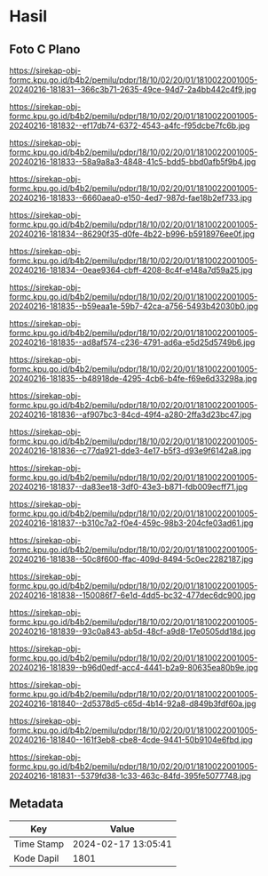 # Hasil

## Foto C Plano

https://sirekap-obj-formc.kpu.go.id/b4b2/pemilu/pdpr/18/10/02/20/01/1810022001005-20240216-181831--366c3b71-2635-49ce-94d7-2a4bb442c4f9.jpg

https://sirekap-obj-formc.kpu.go.id/b4b2/pemilu/pdpr/18/10/02/20/01/1810022001005-20240216-181832--ef17db74-6372-4543-a4fc-f95dcbe7fc6b.jpg

https://sirekap-obj-formc.kpu.go.id/b4b2/pemilu/pdpr/18/10/02/20/01/1810022001005-20240216-181833--58a9a8a3-4848-41c5-bdd5-bbd0afb5f9b4.jpg

https://sirekap-obj-formc.kpu.go.id/b4b2/pemilu/pdpr/18/10/02/20/01/1810022001005-20240216-181833--6660aea0-e150-4ed7-987d-fae18b2ef733.jpg

https://sirekap-obj-formc.kpu.go.id/b4b2/pemilu/pdpr/18/10/02/20/01/1810022001005-20240216-181834--86290f35-d0fe-4b22-b996-b5918976ee0f.jpg

https://sirekap-obj-formc.kpu.go.id/b4b2/pemilu/pdpr/18/10/02/20/01/1810022001005-20240216-181834--0eae9364-cbff-4208-8c4f-e148a7d59a25.jpg

https://sirekap-obj-formc.kpu.go.id/b4b2/pemilu/pdpr/18/10/02/20/01/1810022001005-20240216-181835--b59eaa1e-59b7-42ca-a756-5493b42030b0.jpg

https://sirekap-obj-formc.kpu.go.id/b4b2/pemilu/pdpr/18/10/02/20/01/1810022001005-20240216-181835--ad8af574-c236-4791-ad6a-e5d25d5749b6.jpg

https://sirekap-obj-formc.kpu.go.id/b4b2/pemilu/pdpr/18/10/02/20/01/1810022001005-20240216-181835--b48918de-4295-4cb6-b4fe-f69e6d33298a.jpg

https://sirekap-obj-formc.kpu.go.id/b4b2/pemilu/pdpr/18/10/02/20/01/1810022001005-20240216-181836--af907bc3-84cd-49f4-a280-2ffa3d23bc47.jpg

https://sirekap-obj-formc.kpu.go.id/b4b2/pemilu/pdpr/18/10/02/20/01/1810022001005-20240216-181836--c77da921-dde3-4e17-b5f3-d93e9f6142a8.jpg

https://sirekap-obj-formc.kpu.go.id/b4b2/pemilu/pdpr/18/10/02/20/01/1810022001005-20240216-181837--da83ee18-3df0-43e3-b871-fdb009ecff71.jpg

https://sirekap-obj-formc.kpu.go.id/b4b2/pemilu/pdpr/18/10/02/20/01/1810022001005-20240216-181837--b310c7a2-f0e4-459c-98b3-204cfe03ad61.jpg

https://sirekap-obj-formc.kpu.go.id/b4b2/pemilu/pdpr/18/10/02/20/01/1810022001005-20240216-181838--50c8f600-ffac-409d-8494-5c0ec2282187.jpg

https://sirekap-obj-formc.kpu.go.id/b4b2/pemilu/pdpr/18/10/02/20/01/1810022001005-20240216-181838--150086f7-6e1d-4dd5-bc32-477dec6dc900.jpg

https://sirekap-obj-formc.kpu.go.id/b4b2/pemilu/pdpr/18/10/02/20/01/1810022001005-20240216-181839--93c0a843-ab5d-48cf-a9d8-17e0505dd18d.jpg

https://sirekap-obj-formc.kpu.go.id/b4b2/pemilu/pdpr/18/10/02/20/01/1810022001005-20240216-181839--b96d0edf-acc4-4441-b2a9-80635ea80b9e.jpg

https://sirekap-obj-formc.kpu.go.id/b4b2/pemilu/pdpr/18/10/02/20/01/1810022001005-20240216-181840--2d5378d5-c65d-4b14-92a8-d849b3fdf60a.jpg

https://sirekap-obj-formc.kpu.go.id/b4b2/pemilu/pdpr/18/10/02/20/01/1810022001005-20240216-181840--161f3eb8-cbe8-4cde-9441-50b9104e6fbd.jpg

https://sirekap-obj-formc.kpu.go.id/b4b2/pemilu/pdpr/18/10/02/20/01/1810022001005-20240216-181831--5379fd38-1c33-463c-84fd-395fe5077748.jpg


## Metadata

| Key        | Value               |
| ---------- | ------------------- |
| Time Stamp | 2024-02-17 13:05:41 |
| Kode Dapil | 1801                |



